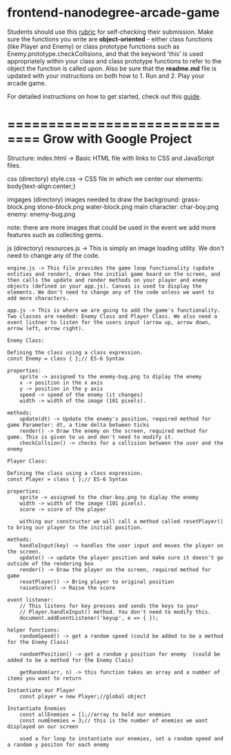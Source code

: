 frontend-nanodegree-arcade-game
===============================

Students should use this [rubric](https://review.udacity.com/#!/projects/2696458597/rubric) for self-checking their submission. Make sure the functions you write are **object-oriented** - either class functions (like Player and Enemy) or class prototype functions such as Enemy.prototype.checkCollisions, and that the keyword 'this' is used appropriately within your class and class prototype functions to refer to the object the function is called upon. Also be sure that the **readme.md** file is updated with your instructions on both how to 1. Run and 2. Play your arcade game.

For detailed instructions on how to get started, check out this [guide](https://docs.google.com/document/d/1v01aScPjSWCCWQLIpFqvg3-vXLH2e8_SZQKC8jNO0Dc/pub?embedded=true).


==============================
Grow with Google Project
==============================

Structure:
index.html -> Basic HTML file with links to CSS and JavaScript files.

css (directory)
 style.css -> CSS file in which we center our elements: body{text-align:center;}

imgages (directory)
	images needed to draw the background:
		grass-block.png
		stone-block.png
		water-block.png
	main character:
		char-boy.png
	enemy:
		enemy-bug.png

note: there are more images that could be used in the event we add more features such as collecting gems.

js (directory)
	resources.js -> This is simply an image loading utility. We don't need to change any of the code.

	engine.js -> This file provides the game loop functionality (update entities and render), draws the initial game board on the screen, and then calls the update and render methods on your player and enemy objects (defined in your app.js). Canvas is used to display the elements. We don't need to change any of the code unless we want to add more characters.

	app.js -> This is where we are going to add the game's functionality. Two classes are needed: Enemy Class and Player Class. We also need a event listner to listen for the users input (arrow up, arrow down, arrow left, arrow right).

	Enemy Class:

	Defining the class using a class expression.
	const Enemy = class { };// ES-6 Syntax

	properties:
		sprite -> assigned to the enemy-bug.png to diplay the enemy
		x -> position in the x axis 
		y -> position in the y axis
		speed -> speed of the enemy (it changes)
		width -> width of the image (101 pixels).

	methods:
		update(dt) -> Update the enemy's position, required method for game Parameter: dt, a time delta between ticks
		render() -> Draw the enemy on the screen, required method for game. This is given to us and don't need to modify it.
		checkCollsion() -> checks for a collision between the user and the enemy

	Player Class:

	Defining the class using a class expression.
	const Player = class { };// ES-6 Syntax

	properties:
		sprite -> assigned to the char-boy.png to diplay the enemy
		width -> width of the image (101 pixels).
		score -> score of the player

		withing our constructor we will call a method called resetPlayer() to bring our player to the initial position.

	methods:
		handleInput(key) -> handles the user input and moves the player on the screen.
		update() -> update the player position and make sure it doesn't go outside of the rendering box
		render() -> Draw the player on the screen, required method for game
		resetPlayer() -> Bring player to original position
		raiseScore() -> Raise the score

	event listener:
		// This listens for key presses and sends the keys to your
		// Player.handleInput() method. You don't need to modify this.
		document.addEventListener('keyup', e => { });

	helper functions:
	 	randomSpeed() -> get a random speed (could be added to be a method for the Enemy Class)

		randomYPosition() -> get a random y position for enemy  (could be added to be a method for the Enemy Class)

		getRandom(arr, n) -> this function takes an array and a number of items you want to return

	Instantiate our Player
		const player = new Player;//global object

	Instantiate Enemies
		const allEnemies = [];//array to hold our enemies
		const numEnemies = 3;// this is the number of enemies we want displayed on our screen

		used a for loop to instantiate our enemies, set a random speed and a random y positon for each enemy
